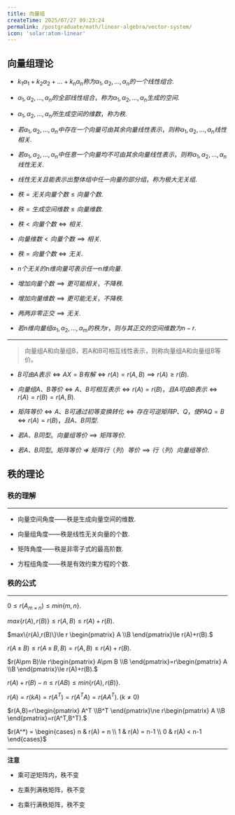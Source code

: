 ```yaml
---
title: 向量组
createTime: 2025/07/27 09:23:24
permalink: /postgraduate/math/linear-algebra/vector-system/
icon: 'solar:atom-linear'
---
```


## **向量组理论**

- $k_1α_1+k_2α_2+...+k_nα_n称为α_1,α_2,...,α_n的一个线性组合.$

- $α_1,α_2,...,α_n的全部线性组合，称为α_1,α_2,...,α_n生成的空间.$

- $α_1,α_2,...,α_n所生成空间的维数，称为秩.$

- $若α_1,α_2,...,α_n中存在一个向量可由其余向量线性表示，则称α_1,α_2,...,α_n线性相关.$

- $若α_1,α_2,...,α_n中任意一个向量均不可由其余向量线性表示，则称α_1,α_2,...,α_n线性无关.$

- $线性无关且能表示出整体组中任一向量的部分组，称为极大无关组.$

- $秩=无关向量个数\le 向量个数.$

- $秩=生成空间维数\le 向量维数.$

- $秩<向量个数\iff 相关.$

- $向量维数< 向量个数 \implies 相关.$

- $秩=向量个数\iff 无关.$

- $n个无关的n维向量可表示任一n维向量.$

- $增加向量个数\implies 更可能相关，不降秩.$

- $增加向量维数\implies 更可能无关，不降秩.$

- $两两非零正交\implies 无关.$

- $若n维向量组α_1,α_2,...,α_m的秩为r，则与其正交的空间维数为n-r.$

---

> 向量组A和向量组B，若A和B可相互线性表示，则称向量组A和向量组B等价。

- $B可由A表示\iff AX=B有解\iff r(A)=r(A,B)\implies r(A)\ge r(B).$

- $向量组A、B等价\iff A、B可相互表示\iff r(A)=r(B)，且A可由B表示\iff r(A)=r(B)=r(A,B).$

- $矩阵等价\iff A、B可通过初等变换转化\iff 存在可逆矩阵P、Q，使PAQ=B\iff r(A)=r(B)，且A、B同型.$

- $若A、B同型。向量组等价\implies 矩阵等价.$

- $若A、B同型。矩阵等价\not\Rightarrow 矩阵行（列）等价\implies 行（列）向量组等价.$

## **秩的理论**

### **秩的理解**

---

- 向量空间角度——秩是生成向量空间的维数.

- 向量组角度——秩是线性无关向量的个数.

- 矩阵角度——秩是非零子式的最高阶数.

- 方程组角度——秩是有效约束方程的个数.

### **秩的公式**

---

$0\le r(A_{m×n})\le min\{m,n\}.$

$max\{r(A),r(B)\}\le r(A,B)\le r(A)+r(B).$

$max\{r(A),r(B)\}\le r \begin{pmatrix} A \\B \end{pmatrix}\le r(A)+r(B).$

$r(A\pm B)\le r(A\pm B,B)=r(A,B)\le r(A)+r(B).$

$r(A\pm B)\le r\begin{pmatrix} A\pm B \\B \end{pmatrix}=r\begin{pmatrix} A \\B \end{pmatrix}\le r(A)+r(B).$

$r(A)+r(B)-n\le r(AB)\le min\{r(A),r(B)\}.$

$r(A)=r(kA)=r(A^T)=r(A^TA)=r(AA^T).\,(k\ne 0)$

$r(A,B)=r\begin{pmatrix} A^T \\B^T \end{pmatrix}\ne r\begin{pmatrix} A \\B \end{pmatrix}=r(A^T,B^T).$

$r(A^*) = \begin{cases} n & r(A) = n \\ 1 & r(A) = n-1 \\ 0 & r(A) < n-1 \end{cases}$

---

**注意**

- 乘可逆矩阵内，秩不变

- 左乘列满秩矩阵，秩不变

- 右乘行满秩矩阵，秩不变